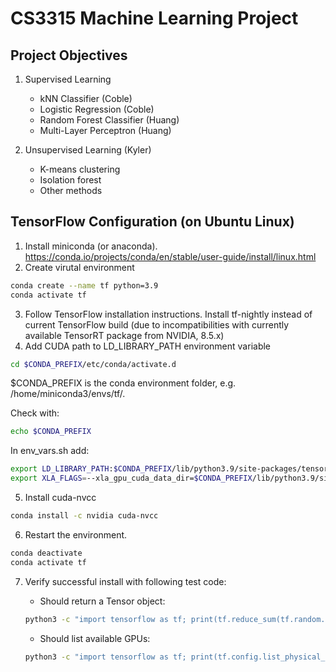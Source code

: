 # CS3315 Machine Learning Project

## Project Objectives
1. Supervised Learning
    - kNN Classifier (Coble)
    - Logistic Regression (Coble)
    - Random Forest Classifier (Huang)
    - Multi-Layer Perceptron (Huang)

3. Unsupervised Learning (Kyler)
    - K-means clustering
    - Isolation forest
    - Other methods

## TensorFlow Configuration (on Ubuntu Linux)

1. Install miniconda (or anaconda). https://conda.io/projects/conda/en/stable/user-guide/install/linux.html
2. Create virutal environment
```bash
conda create --name tf python=3.9
conda activate tf
```
3. Follow TensorFlow installation instructions. Install tf-nightly instead of current TensorFlow build (due to incompatibilities with currently available TensorRT package from NVIDIA, 8.5.x)
4. Add CUDA path to LD_LIBRARY_PATH environment variable
```bash
cd $CONDA_PREFIX/etc/conda/activate.d
```
$CONDA_PREFIX is the conda environment folder, e.g. /home/miniconda3/envs/tf/.

Check with:
```bash
echo $CONDA_PREFIX
```

In env_vars.sh add:
```bash
export LD_LIBRARY_PATH:$CONDA_PREFIX/lib/python3.9/site-packages/tensorrt/
export XLA_FLAGS=--xla_gpu_cuda_data_dir=$CONDA_PREFIX/lib/python3.9/site-packages/tensorrt
```
5. Install cuda-nvcc
```bash
conda install -c nvidia cuda-nvcc
```
6. Restart the environment.
```bash
conda deactivate
conda activate tf
```
7. Verify successful install with following test code:

    - Should return a Tensor object:
    ```bash
    python3 -c "import tensorflow as tf; print(tf.reduce_sum(tf.random.normal([1000, 1000])))"
    ```
    - Should list available GPUs:
    ```bash
    python3 -c "import tensorflow as tf; print(tf.config.list_physical_devices('GPU'))"
    ```